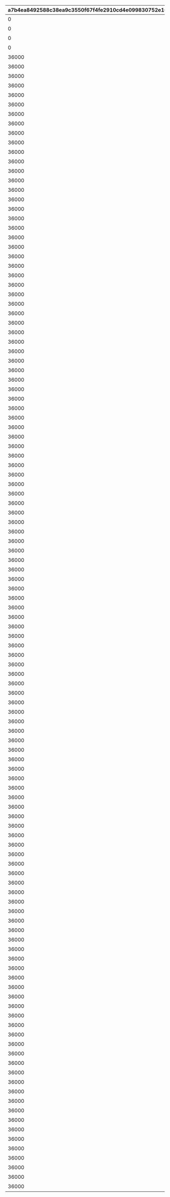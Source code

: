 |a7b4ea8492588c38ea9c3550f67f4fe2910cd4e099830752e1670135b5b4e625|644c6dc4f7597ed1c5dc9a687d64aefebce3ed0b8b2c78947b88268196d4a59e|21da92cc2afe1d95606ca2d174614c207759b69429b1851d9bf746ea54c688e5|769feaf10a2416a740bfb3e41835f73e988a8ce76cce85bc137769e84c9c9205|7fa0c0d1ee737ee2d40ff9c7dea955d30daa32a9b1fc4aaf21a36873dd31600d|f9af8e3465e4f3335e3dacc78d196939c522f00da5eb42a8b33551b63e04629d|aba4ddcaccd4bfa74669bb95f3a7a5d86b2721a66823d3df59366ab4ebd34680|3df51f6a20c19138eb5168fdfa0462ba303e88e892f92f6a7ca98599f9d58177|
| --- | --- | --- | --- | --- | --- | --- | --- |
|0|1005|1005|0|バトル開始時、味方のＴＰが250アップ|1005|ＴＰ250アップ|2|
|0|1006|1006|0|バトル開始時、味方のＴＰが250アップ|1006|ＴＰ250アップ|2|
|0|1007|1007|0|バトル開始時、味方のＴＰが250アップ|1007|ＴＰ250アップ|2|
|0|1008|1008|0|バトル開始時、味方のＴＰが250アップ|1008|ＴＰ250アップ|2|
|36000|1005|100501|27160000000000|バトル開始から90秒間、敵の物理攻撃力がダウン|100501|物理攻撃ダウン90秒|1|
|36000|1005|100502|26040000000000|バトル開始から90秒間、敵の物理攻撃力がダウン|100502|物理攻撃ダウン90秒|1|
|36000|1005|100503|25200000000000|バトル開始から90秒間、敵の物理防御力がダウン|100503|物理防御ダウン90秒|1|
|36000|1005|100504|24360000000000|バトル開始から90秒間、敵の魔法防御力がダウン|100504|魔法防御ダウン90秒|1|
|36000|1005|100505|23520000000000|バトル開始から90秒間、敵の物理攻撃力がダウン|100505|物理攻撃ダウン90秒|1|
|36000|1005|100506|22400000000000|バトル開始から90秒間、敵の物理攻撃力がダウン|100506|物理攻撃ダウン90秒|1|
|36000|1005|100507|21560000000000|バトル開始から90秒間、敵の物理防御力がダウン|100507|物理防御ダウン90秒|1|
|36000|1005|100508|20720000000000|バトル開始から90秒間、敵の魔法防御力がダウン|100508|魔法防御ダウン90秒|1|
|36000|1005|100509|19600000000000|バトル開始から90秒間、敵の物理攻撃力がダウン|100509|物理攻撃ダウン90秒|1|
|36000|1005|100510|18760000000000|バトル開始から90秒間、敵の物理攻撃力がダウン|100510|物理攻撃ダウン90秒|1|
|36000|1005|100511|17920000000000|バトル開始から90秒間、敵の物理攻撃力がダウン|100511|物理攻撃ダウン90秒|1|
|36000|1005|100512|16800000000000|バトル開始から90秒間、敵の物理攻撃力がダウン|100512|物理攻撃ダウン90秒|1|
|36000|1005|100513|15960000000000|バトル開始から90秒間、敵の物理防御力がダウン|100513|物理防御ダウン90秒|1|
|36000|1005|100514|15120000000000|バトル開始から90秒間、敵の魔法防御力がダウン|100514|魔法防御ダウン90秒|1|
|36000|1005|100515|14280000000000|バトル開始から90秒間、敵の物理攻撃力がダウン|100515|物理攻撃ダウン90秒|1|
|36000|1005|100516|13160000000000|バトル開始から90秒間、敵の物理攻撃力がダウン|100516|物理攻撃ダウン90秒|1|
|36000|1005|100517|12320000000000|バトル開始から90秒間、敵の物理防御力がダウン|100517|物理防御ダウン90秒|1|
|36000|1005|100518|11480000000000|バトル開始から90秒間、敵の魔法防御力がダウン|100518|魔法防御ダウン90秒|1|
|36000|1005|100519|10360000000000|バトル開始から90秒間、敵の物理攻撃力がダウン|100519|物理攻撃ダウン90秒|1|
|36000|1005|100520|9520000000000|バトル開始から90秒間、敵の物理攻撃力がダウン|100520|物理攻撃ダウン90秒|1|
|36000|1005|100521|8680000000000|バトル開始から90秒間、敵の物理攻撃力がダウン|100521|物理攻撃ダウン90秒|1|
|36000|1005|100522|7560000000000|バトル開始から90秒間、敵の物理攻撃力がダウン|100522|物理攻撃ダウン90秒|1|
|36000|1005|100523|6720000000000|バトル開始から90秒間、敵の物理防御力がダウン|100523|物理防御ダウン90秒|1|
|36000|1005|100524|5880000000000|バトル開始から90秒間、敵の魔法防御力がダウン|100524|魔法防御ダウン90秒|1|
|36000|1005|100525|5040000000000|バトル開始から90秒間、敵の物理攻撃力がダウン|100525|物理攻撃ダウン90秒|1|
|36000|1005|100526|3920000000000|バトル開始時、味方のＴＰが150アップ|100526|ＴＰ150アップ|1|
|36000|1005|100527|3080000000000|バトル開始から10秒間、味方が無敵状態になる|100527|無敵10秒|1|
|36000|1005|100528|2240000000000|バトル開始から90秒間、敵の物理攻撃力がダウン|100528|物理攻撃ダウン90秒|1|
|36000|1005|100529|1120000000000|バトル開始から90秒間、敵の物理防御力がダウン|100529|物理防御ダウン90秒|1|
|36000|1005|100530|280000000000|バトル開始から90秒間、敵の魔法防御力がダウン|100530|魔法防御ダウン90秒|1|
|36000|1006|100601|43650000000000|バトル開始から90秒間、味方の魔法攻撃力がアップ|100601|魔法攻撃アップ90秒|1|
|36000|1006|100602|41850000000000|バトル開始から90秒間、味方の物理攻撃力がアップ|100602|物理攻撃アップ90秒|1|
|36000|1006|100603|40500000000000|バトル開始から90秒間、敵の物理防御力がダウン|100603|物理防御ダウン90秒|1|
|36000|1006|100604|39150000000000|バトル開始から90秒間、敵の魔法防御力がダウン|100604|魔法防御ダウン90秒|1|
|36000|1006|100605|37800000000000|バトル開始から90秒間、味方の魔法攻撃力がアップ|100605|魔法攻撃アップ90秒|1|
|36000|1006|100606|36000000000000|バトル開始から90秒間、味方の物理攻撃力がアップ|100606|物理攻撃アップ90秒|1|
|36000|1006|100607|34650000000000|バトル開始から90秒間、味方のＨＰが毎秒回復|100607|毎秒ＨＰ回復90秒|1|
|36000|1006|100608|33300000000000|バトル開始から90秒間、味方の物理攻撃力がアップ|100608|物理攻撃アップ90秒|1|
|36000|1006|100609|31500000000000|バトル開始から90秒間、味方の物理攻撃力がアップ|100609|物理攻撃アップ90秒|1|
|36000|1006|100610|30150000000000|バトル開始から90秒間、敵の魔法防御力がダウン|100610|魔法防御ダウン90秒|1|
|36000|1006|100611|28800000000000|バトル開始から90秒間、味方の魔法攻撃力がアップ|100611|魔法攻撃アップ90秒|1|
|36000|1006|100612|27000000000000|バトル開始から90秒間、味方の物理攻撃力がアップ|100612|物理攻撃アップ90秒|1|
|36000|1006|100613|25650000000000|バトル開始から90秒間、敵の物理防御力がダウン|100613|物理防御ダウン90秒|1|
|36000|1006|100614|24300000000000|バトル開始から90秒間、敵の魔法防御力がダウン|100614|魔法防御ダウン90秒|1|
|36000|1006|100615|22950000000000|バトル開始から90秒間、味方の魔法攻撃力がアップ|100615|魔法攻撃アップ90秒|1|
|36000|1006|100616|21150000000000|バトル開始から90秒間、味方の物理攻撃力がアップ|100616|物理攻撃アップ90秒|1|
|36000|1006|100617|19800000000000|バトル開始から90秒間、味方のＨＰが毎秒回復|100617|毎秒ＨＰ回復90秒|1|
|36000|1006|100618|18450000000000|バトル開始から90秒間、味方の物理攻撃力がアップ|100618|物理攻撃アップ90秒|1|
|36000|1006|100619|16650000000000|バトル開始から90秒間、味方の物理攻撃力がアップ|100619|物理攻撃アップ90秒|1|
|36000|1006|100620|15300000000000|バトル開始から90秒間、敵の魔法防御力がダウン|100620|魔法防御ダウン90秒|1|
|36000|1006|100621|13950000000000|バトル開始から90秒間、敵の物理防御力がダウン|100621|物理防御ダウン90秒|1|
|36000|1006|100622|12150000000000|バトル開始から90秒間、味方の魔法攻撃力がアップ|100622|魔法攻撃アップ90秒|1|
|36000|1006|100623|10800000000000|バトル開始から90秒間、味方の物理攻撃力がアップ|100623|物理攻撃アップ90秒|1|
|36000|1006|100624|9450000000000|バトル開始から90秒間、味方のＨＰが毎秒回復|100624|毎秒ＨＰ回復90秒|1|
|36000|1006|100625|8100000000000|バトル開始から90秒間、敵の魔法防御力がダウン|100625|魔法防御ダウン90秒|1|
|36000|1006|100626|6300000000000|バトル開始時、味方のＴＰが150アップ|100626|ＴＰ150アップ|1|
|36000|1006|100627|4950000000000|バトル開始から10秒間、味方が無敵状態になる|100627|無敵10秒|1|
|36000|1006|100628|3600000000000|バトル開始から90秒間、味方の魔法攻撃力がアップ|100628|魔法攻撃アップ90秒|1|
|36000|1006|100629|1800000000000|バトル開始から90秒間、味方の物理攻撃力がアップ|100629|物理攻撃アップ90秒|1|
|36000|1006|100630|450000000000|バトル開始から90秒間、敵の魔法防御力がダウン|100630|魔法防御ダウン90秒|1|
|36000|1007|100701|27160000000000|バトル開始から90秒間、味方のＴＰが毎秒アップ|100701|毎秒ＴＰアップ90秒|1|
|36000|1007|100702|26040000000000|バトル開始時、味方のＴＰが50アップ|100702|ＴＰ50アップ|1|
|36000|1007|100703|25200000000000|バトル開始から10秒間、敵が火傷状態になる|100703|火傷ダメージ10秒|1|
|36000|1007|100704|24360000000000|バトル開始から90秒間、敵の物理防御力がダウン|100704|物理防御ダウン90秒|1|
|36000|1007|100705|23520000000000|バトル開始から90秒間、敵の物理防御力がダウン|100705|物理防御ダウン90秒|1|
|36000|1007|100706|22400000000000|バトル開始から90秒間、味方の物理攻撃力がアップ|100706|物理攻撃アップ90秒|1|
|36000|1007|100707|21560000000000|バトル開始から90秒間、味方の魔法攻撃力がアップ|100707|魔法攻撃アップ90秒|1|
|36000|1007|100708|20720000000000|バトル開始から10秒間、敵が火傷状態になる|100708|火傷ダメージ10秒|1|
|36000|1007|100709|19600000000000|バトル開始から90秒間、敵の物理防御力がダウン|100709|物理防御ダウン90秒|1|
|36000|1007|100710|18760000000000|バトル開始から90秒間、味方の物理攻撃力がアップ|100710|物理攻撃アップ90秒|1|
|36000|1007|100711|17920000000000|バトル開始から90秒間、味方のＴＰが毎秒アップ|100711|毎秒ＴＰアップ90秒|1|
|36000|1007|100712|16800000000000|バトル開始から10秒間、敵が火傷状態になる|100712|火傷ダメージ10秒|1|
|36000|1007|100713|15960000000000|バトル開始から90秒間、敵の物理防御力がダウン|100713|物理防御ダウン90秒|1|
|36000|1007|100714|15120000000000|バトル開始から90秒間、敵の魔法防御力がダウン|100714|魔法防御ダウン90秒|1|
|36000|1007|100715|14280000000000|バトル開始から90秒間、味方の魔法攻撃力がアップ|100715|魔法攻撃アップ90秒|1|
|36000|1007|100716|13160000000000|バトル開始から90秒間、味方の物理攻撃力がアップ|100716|物理攻撃アップ90秒|1|
|36000|1007|100717|12320000000000|バトル開始時、味方のＴＰが100アップ|100717|ＴＰ100アップ|1|
|36000|1007|100718|11480000000000|バトル開始から90秒間、敵の物理防御力がダウン|100718|物理防御ダウン90秒|1|
|36000|1007|100719|10360000000000|バトル開始から90秒間、敵の魔法防御力がダウン|100719|魔法防御ダウン90秒|1|
|36000|1007|100720|9520000000000|バトル開始から90秒間、味方の物理攻撃力がアップ|100720|物理攻撃アップ90秒|1|
|36000|1007|100721|8680000000000|バトル開始から90秒間、味方のＴＰが毎秒アップ|100721|毎秒ＴＰアップ90秒|1|
|36000|1007|100722|7560000000000|バトル開始時、味方のＴＰが150アップ|100722|ＴＰ150アップ|1|
|36000|1007|100723|6720000000000|バトル開始から10秒間、敵が火傷状態になる|100723|火傷ダメージ10秒|1|
|36000|1007|100724|5880000000000|バトル開始から90秒間、敵の物理防御力がダウン|100724|物理防御ダウン90秒|1|
|36000|1007|100725|5040000000000|バトル開始から90秒間、敵の魔法防御力がダウン|100725|魔法防御ダウン90秒|1|
|36000|1007|100726|3920000000000|バトル開始時、味方のＴＰが150アップ|100726|ＴＰ150アップ|1|
|36000|1007|100727|3080000000000|バトル開始から10秒間、味方が無敵状態になる|100727|無敵10秒|1|
|36000|1007|100728|2240000000000|バトル開始から10秒間、敵が火傷状態になる|100728|火傷ダメージ10秒|1|
|36000|1007|100729|1120000000000|バトル開始から90秒間、敵の物理防御力がダウン|100729|物理防御ダウン90秒|1|
|36000|1007|100730|280000000000|バトル開始から90秒間、敵の魔法防御力がダウン|100730|魔法防御ダウン90秒|1|
|36000|1008|100801|43650000000000|バトル開始から10秒間、敵が毒状態になる|100801|毒ダメージ10秒|1|
|36000|1008|100802|41850000000000|バトル開始から90秒間、敵の物理攻撃力がダウン|100802|物理攻撃ダウン90秒|1|
|36000|1008|100803|40500000000000|バトル開始から90秒間、敵の物理攻撃力がダウン|100803|物理攻撃ダウン90秒|1|
|36000|1008|100804|39150000000000|バトル開始から90秒間、敵の物理防御力がダウン|100804|物理防御ダウン90秒|1|
|36000|1008|100805|37800000000000|バトル開始から90秒間、敵の物理防御力がダウン|100805|物理防御ダウン90秒|1|
|36000|1008|100806|36000000000000|バトル開始から90秒間、敵の物理攻撃力がダウン|100806|物理攻撃ダウン90秒|1|
|36000|1008|100807|34650000000000|バトル開始から90秒間、敵の物理攻撃力がダウン|100807|物理攻撃ダウン90秒|1|
|36000|1008|100808|33300000000000|バトル開始から90秒間、敵の物理防御力がダウン|100808|物理防御ダウン90秒|1|
|36000|1008|100809|31500000000000|バトル開始から90秒間、敵の物理防御力がダウン|100809|物理防御ダウン90秒|1|
|36000|1008|100810|30150000000000|バトル開始から90秒間、敵の魔法攻撃力がダウン|100810|魔法攻撃ダウン90秒|1|
|36000|1008|100811|28800000000000|バトル開始から10秒間、敵が毒状態になる|100811|毒ダメージ10秒|1|
|36000|1008|100812|27000000000000|バトル開始から90秒間、敵の物理攻撃力がダウン|100812|物理攻撃ダウン90秒|1|
|36000|1008|100813|25650000000000|バトル開始から90秒間、敵の物理攻撃力がダウン|100813|物理攻撃ダウン90秒|1|
|36000|1008|100814|24300000000000|バトル開始から90秒間、敵の物理防御力がダウン|100814|物理防御ダウン90秒|1|
|36000|1008|100815|22950000000000|バトル開始から90秒間、敵の魔法防御力がダウン|100815|魔法防御ダウン90秒|1|
|36000|1008|100816|21150000000000|バトル開始から90秒間、敵の物理攻撃力がダウン|100816|物理攻撃ダウン90秒|1|
|36000|1008|100817|19800000000000|バトル開始から90秒間、敵の物理攻撃力がダウン|100817|物理攻撃ダウン90秒|1|
|36000|1008|100818|18450000000000|バトル開始から90秒間、敵の物理防御力がダウン|100818|物理防御ダウン90秒|1|
|36000|1008|100819|16650000000000|バトル開始から90秒間、敵の魔法防御力がダウン|100819|魔法防御ダウン90秒|1|
|36000|1008|100820|15300000000000|バトル開始から90秒間、敵の物理攻撃力がダウン|100820|物理攻撃ダウン90秒|1|
|36000|1008|100821|13950000000000|バトル開始から10秒間、敵が毒状態になる|100821|毒ダメージ10秒|1|
|36000|1008|100822|12150000000000|バトル開始から90秒間、敵の物理攻撃力がダウン|100822|物理攻撃ダウン90秒|1|
|36000|1008|100823|10800000000000|バトル開始から90秒間、敵の物理攻撃力がダウン|100823|物理攻撃ダウン90秒|1|
|36000|1008|100824|9450000000000|バトル開始から90秒間、敵の物理防御力がダウン|100824|物理防御ダウン90秒|1|
|36000|1008|100825|8100000000000|バトル開始から90秒間、敵の物理防御力がダウン|100825|物理防御ダウン90秒|1|
|36000|1008|100826|6300000000000|バトル開始時、味方のＴＰが150アップ|100826|ＴＰ150アップ|1|
|36000|1008|100827|4950000000000|バトル開始から10秒間、味方が無敵状態になる|100827|無敵10秒|1|
|36000|1008|100828|3600000000000|バトル開始から90秒間、敵の物理防御力がダウン|100828|物理防御ダウン90秒|1|
|36000|1008|100829|1800000000000|バトル開始から90秒間、敵の魔法防御力がダウン|100829|魔法防御ダウン90秒|1|
|36000|1008|100830|450000000000|バトル開始から10秒間、敵が毒状態になる|100830|毒ダメージ10秒|1|